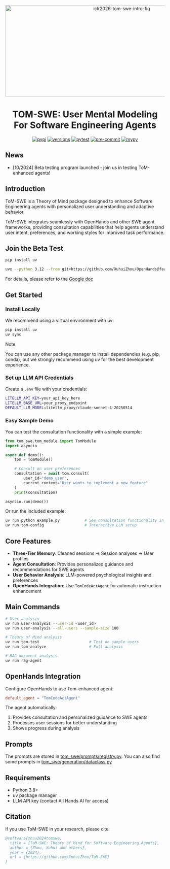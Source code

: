 <div align="center">
<img width="720" height="288" alt="iclr2026-tom-swe-intro-fig" src="https://github.com/user-attachments/assets/a01fe426-12ff-4f94-a67d-930b803dd2e8" />
</div>
<h1 align="center">TOM-SWE: User Mental Modeling For Software Engineering Agents</h1>

<div align="center">

[![pypi](https://img.shields.io/pypi/v/tom-swe.svg)](https://pypi.python.org/pypi/tom-swe)
[![versions](https://img.shields.io/pypi/pyversions/tom-swe.svg)](https://github.com/All-Hands-AI/ToM-SWE)
[![pytest](https://img.shields.io/github/actions/workflow/status/All-Hands-AI/ToM-SWE/pytest.yml?branch=main&logo=github&label=pytest)](https://github.com/All-Hands-AI/ToM-SWE/actions?query=branch%3Amain)
[![pre-commit](https://img.shields.io/github/actions/workflow/status/All-Hands-AI/ToM-SWE/pre-commit.yml?branch=main&logo=github&label=pre-commit)](https://github.com/All-Hands-AI/ToM-SWE/actions?query=branch%3Amain)
[![mypy](https://img.shields.io/github/actions/workflow/status/All-Hands-AI/ToM-SWE/mypy.yml?branch=main&logo=github&label=mypy)](https://github.com/All-Hands-AI/ToM-SWE/actions?query=branch%3Amain)

</div>

## News

* [10/2024] Beta testing program launched - join us in testing ToM-enhanced agents!

## Introduction

ToM-SWE is a Theory of Mind package designed to enhance Software Engineering agents with personalized user understanding and adaptive behavior.

ToM-SWE integrates seamlessly with OpenHands and other SWE agent frameworks, providing consultation capabilities that help agents understand user intent, preferences, and working styles for improved task performance.

## Join the Beta Test

```bash
pip install uv

uvx --python 3.12 --from git+https://github.com/XuhuiZhou/OpenHands@feature/tom-codeact-agent openhands
```

For details, please refer to the [Google doc](https://docs.google.com/document/d/1P8b1SSF_HYgahK6eO7qSHbOcTv3o3z6SWMH_osyR3_w/edit?usp=sharing)

## Get Started

### Install Locally

We recommend using a virtual environment with uv:

```bash
pip install uv
uv sync
```

> [!NOTE]
> You can use any other package manager to install dependencies (e.g. pip, conda), but we strongly recommend using uv for the best development experience.

### Set up LLM API Credentials

Create a `.env` file with your credentials:

```bash
LITELLM_API_KEY=your_api_key_here
LITELLM_BASE_URL=your_proxy_endpoint
DEFAULT_LLM_MODEL=litellm_proxy/claude-sonnet-4-20250514
```

### Easy Sample Demo

You can test the consultation functionality with a simple example:

```python
from tom_swe.tom_module import TomModule
import asyncio

async def demo():
    tom = TomModule()

    # Consult on user preferences
    consultation = await tom.consult(
        user_id="demo_user",
        current_context="User wants to implement a new feature"
    )
    print(consultation)

asyncio.run(demo())
```

Or run the included example:

```bash
uv run python example.py           # See consultation functionality in action
uv run tom-config                  # Interactive LLM setup
```

## Core Features

- **Three-Tier Memory**: Cleaned sessions → Session analyses → User profiles
- **Agent Consultation**: Provides personalized guidance and recommendations for SWE agents
- **User Behavior Analysis**: LLM-powered psychological insights and preferences
- **OpenHands Integration**: Use `TomCodeActAgent` for automatic instruction enhancement

## Main Commands

```bash
# User analysis
uv run user-analysis --user-id <user_id>
uv run user-analysis --all-users --sample-size 100

# Theory of Mind analysis
uv run tom-test                      # Test on sample users
uv run tom-analyze                   # Full analysis

# RAG document analysis
uv run rag-agent
```

## OpenHands Integration

Configure OpenHands to use Tom-enhanced agent:

```toml
default_agent = "TomCodeActAgent"
```

The agent automatically:
1. Provides consultation and personalized guidance to SWE agents
2. Processes user sessions for better understanding
3. Shows progress during analysis

## Prompts

The prompts are stored in [tom_swe/prompts/registry.py](tom_swe/prompts/registry.py).
You can also find some prompts in [tom_swe/generation/dataclass.py](tom_swe/generation/dataclass.py)

## Requirements

- Python 3.8+
- uv package manager
- LLM API key (contact All Hands AI for access)

## Citation

If you use ToM-SWE in your research, please cite:

```bibtex
@software{zhou2024tomswe,
  title = {ToM-SWE: Theory of Mind for Software Engineering Agents},
  author = {Zhou, Xuhui and others},
  year = {2024},
  url = {https://github.com/XuhuiZhou/ToM-SWE}
}
```
